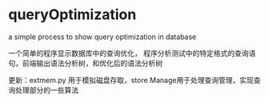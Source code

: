 ﻿# queryOptimizationa simple process to show query optimization in database一个简单的程序显示数据库中的查询优化，程序分析测试中的特定格式的查询语句，前端输出语法分析树，和优化后的语法分析树更新：extmem.py 用于模拟磁盘存取，store Manage用于处理查询管理，实现查询处理部分的一些算法